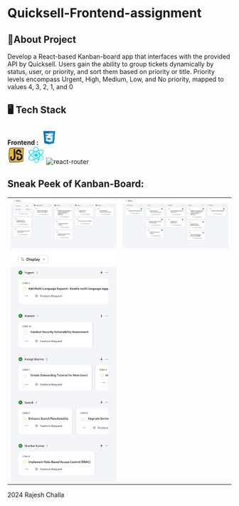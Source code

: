 # Quicksell-Frontend-assignment

## 📌About Project
Develop a React-based Kanban-board app that interfaces with the provided API by Quicksell. Users gain the ability to group tickets dynamically by status, user, or priority, and sort them based on priority or title. Priority levels encompass Urgent, High, Medium, Low, and No priority, mapped to values 4, 3, 2, 1, and 0

## 🖥️ Tech Stack
**Frontend :**
<code><img height="40" src="https://raw.githubusercontent.com/AnmolVerma404/AnmolVerma404/main/gif/css.webp" alt="css"></code>
<code> <img src="https://raw.githubusercontent.com/AnmolVerma404/AnmolVerma404/main/gif/js.webp" height="40" alt="js"></code>
<code><img height="40" src="https://raw.githubusercontent.com/AnmolVerma404/AnmolVerma404/main/gif/react.webp" alt="react"></code>
![react-router](https://img.shields.io/badge/React_Router-CA4245?style=for-the-badge&logo=react-router&logoColor=white)&nbsp;


## Sneak Peek of  Kanban-Board:

<table>
  <tr>
    <td><img src="https://github.com/Challa-Rajesh/Interactive-Kanban-Board/blob/main/preview/Desktop-1.png" alt="" /></td>
    <td><img src="https://github.com/Challa-Rajesh/Interactive-Kanban-Board/blob/main/preview/Desktop-2.png" alt="" /></td>
  </tr>
  <tr>
    <td><img src="https://github.com/Challa-Rajesh/Interactive-Kanban-Board/blob/main/preview/Mobile-1.png" alt="" /></td>

  </tr>
</table>

2024 Rajesh Challa

